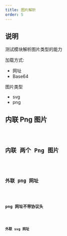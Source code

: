 ```yaml
---
title: 图片解析
order: 5
---
```


## 说明

测试模块解析图片类型的能力

加载方式:

- 网址
- Base64

图片类型

- svg
- png

## 内联 Png 图片

<code src="./demos/Image/ImageInline.tsx" />

## 内联 两个 Png 图片

<code src="./demos/Image/TwoInlineImage.tsx" />

## 外联 png 网址

<code src="./demos/Image/ImagePng.tsx" />

## png 网址不带协议头

<code src="./demos/Image/ImageNoProtocol.tsx" />

## 外联 svg 网址

<code src="./demos/Image/ImageSvg.tsx" />
